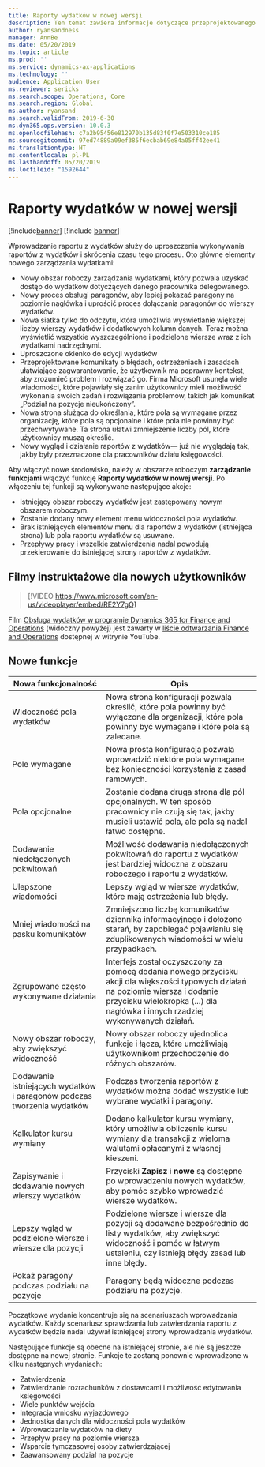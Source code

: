 ```yaml
---
title: Raporty wydatków w nowej wersji
description: Ten temat zawiera informacje dotyczące przeprojektowanego mechanizmu wprowadzania raportu z wydatków w Microsoft Dynamics 365 for Finance and Operations. Nowa procedura upraszcza proces uzupełniania raportów z wydatków i skraca czas ich przygotowania.
author: ryansandness
manager: AnnBe
ms.date: 05/20/2019
ms.topic: article
ms.prod: ''
ms.service: dynamics-ax-applications
ms.technology: ''
audience: Application User
ms.reviewer: sericks
ms.search.scope: Operations, Core
ms.search.region: Global
ms.author: ryansand
ms.search.validFrom: 2019-6-30
ms.dyn365.ops.version: 10.0.3
ms.openlocfilehash: c7a2b95456e812970b135d83f0f7e503310ce185
ms.sourcegitcommit: 97ed74889a09ef385f6ecbab69e84a05ff42ee41
ms.translationtype: HT
ms.contentlocale: pl-PL
ms.lasthandoff: 05/20/2019
ms.locfileid: "1592644"
---
```

# <a name="expense-reports-reimagined"></a>Raporty wydatków w nowej wersji

[!include[banner](../includes/banner.md)]
[!include [banner](../includes/preview-banner.md)]

Wprowadzanie raportu z wydatków służy do uproszczenia wykonywania raportów z wydatków i skrócenia czasu tego procesu. Oto główne elementy nowego zarządzania wydatkami:

- Nowy obszar roboczy zarządzania wydatkami, który pozwala uzyskać dostęp do wydatków dotyczących danego pracownika delegowanego.
- Nowy proces obsługi paragonów, aby lepiej pokazać paragony na poziomie nagłówka i uprościć proces dołączania paragonów do wierszy wydatków.
- Nowa siatka tylko do odczytu, która umożliwia wyświetlanie większej liczby wierszy wydatków i dodatkowych kolumn danych. Teraz można wyświetlić wszystkie wyszczególnione i podzielone wiersze wraz z ich wydatkami nadrzędnymi.
- Uproszczone okienko do edycji wydatków
- Przeprojektowane komunikaty o błędach, ostrzeżeniach i zasadach ułatwiające zagwarantowanie, że użytkownik ma poprawny kontekst, aby zrozumieć problem i rozwiązać go. Firma Microsoft usunęła wiele wiadomości, które pojawiały się zanim użytkownicy mieli możliwość wykonania swoich zadań i rozwiązania problemów, takich jak komunikat „Podział na pozycje nieukończony”.
- Nowa strona służąca do określania, które pola są wymagane przez organizację, które pola są opcjonalne i które pola nie powinny być przechwytywane. Ta strona ułatwi zmniejszenie liczby pól, które użytkownicy muszą określić.
- Nowy wygląd i działanie raportów z wydatków— już nie wyglądają tak, jakby były przeznaczone dla pracowników działu księgowości.

Aby włączyć nowe środowisko, należy w obszarze roboczym **zarządzanie funkcjami** włączyć funkcję **Raporty wydatków w nowej wersji**. Po włączeniu tej funkcji są wykonywane następujące akcje:

- Istniejący obszar roboczy wydatków jest zastępowany nowym obszarem roboczym.
- Zostanie dodany nowy element menu widoczności pola wydatków.
- Brak istniejących elementów menu dla raportów z wydatków (istniejąca strona) lub pola raportu wydatków są usuwane.
- Przepływy pracy i wszelkie zatwierdzenia nadal powodują przekierowanie do istniejącej strony raportów z wydatków.

## <a name="getting-started-video-for-new-users"></a>Filmy instruktażowe dla nowych użytkowników

> [!VIDEO https://www.microsoft.com/en-us/videoplayer/embed/RE2Y7gO]

Film [Obsługa wydatków w programie Dynamics 365 for Finance and Operations](https://youtu.be/Ocy-MsTvEE0) (widoczny powyżej) jest zawarty w [liście odtwarzania Finance and Operations](https://www.youtube.com/playlist?list=PLcakwueIHoT_SYfIaPGoOhloFoCXiUSyW) dostępnej w witrynie YouTube.

## <a name="new-features"></a>Nowe funkcje

| Nowa funkcjonalność | Opis |
|---|----|
| Widoczność pola wydatków | Nowa strona konfiguracji pozwala określić, które pola powinny być wyłączone dla organizacji, które pola powinny być wymagane i które pola są zalecane. |
| Pole wymagane | Nowa prosta konfiguracja pozwala wprowadzić niektóre pola wymagane bez konieczności korzystania z zasad ramowych. |
| Pola opcjonalne | Zostanie dodana druga strona dla pól opcjonalnych. W ten sposób pracownicy nie czują się tak, jakby musieli ustawić pola, ale pola są nadal łatwo dostępne. |
| Dodawanie niedołączonych pokwitowań | Możliwość dodawania niedołączonych pokwitowań do raportu z wydatków jest bardziej widoczna z obszaru roboczego i raportu z wydatków. |
| Ulepszone wiadomości | Lepszy wgląd w wiersze wydatków, które mają ostrzeżenia lub błędy. |
| Mniej wiadomości na pasku komunikatów| Zmniejszono liczbę komunikatów dziennika informacyjnego i dołożono starań, by zapobiegać pojawianiu się zduplikowanych wiadomości w wielu przypadkach. |
| Zgrupowane często wykonywane działania | Interfejs został oczyszczony za pomocą dodania nowego przycisku akcji dla większości typowych działań na poziomie wiersza i dodanie przycisku wielokropka (...) dla nagłówka i innych rzadziej wykonywanych działań. |
| Nowy obszar roboczy, aby zwiększyć widoczność | Nowy obszar roboczy ujednolica funkcje i łącza, które umożliwiają użytkownikom przechodzenie do różnych obszarów. |
| Dodawanie istniejących wydatków i paragonów podczas tworzenia wydatków | Podczas tworzenia raportów z wydatków można dodać wszystkie lub wybrane wydatki i paragony. |
| Kalkulator kursu wymiany | Dodano kalkulator kursu wymiany, który umożliwia obliczenie kursu wymiany dla transakcji z wieloma walutami opłacanymi z własnej kieszeni. |
| Zapisywanie i dodawanie nowych wierszy wydatków | Przyciski **Zapisz** i **nowe** są dostępne po wprowadzeniu nowych wydatków, aby pomóc szybko wprowadzić wiersze wydatków. |
| Lepszy wgląd w podzielone wiersze i wiersze dla pozycji | Podzielone wiersze i wiersze dla pozycji są dodawane bezpośrednio do listy wydatków, aby zwiększyć widoczność i pomóc w łatwym ustaleniu, czy istnieją błędy zasad lub inne błędy. |
| Pokaż paragony podczas podziału na pozycje | Paragony będą widoczne podczas podziału na pozycje. |

Początkowe wydanie koncentruje się na scenariuszach wprowadzania wydatków. Każdy scenariusz sprawdzania lub zatwierdzania raportu z wydatków będzie nadal używał istniejącej strony wprowadzania wydatków.

Następujące funkcje są obecne na istniejącej stronie, ale nie są jeszcze dostępne na nowej stronie. Funkcje te zostaną ponownie wprowadzone w kilku następnych wydaniach:

- Zatwierdzenia
- Zatwierdzanie rozrachunków z dostawcami i możliwość edytowania księgowości
- Wiele punktów wejścia
- Integracja wniosku wyjazdowego
- Jednostka danych dla widoczności pola wydatków
- Wprowadzanie wydatków na diety
- Przepływ pracy na poziomie wiersza
- Wsparcie tymczasowej osoby zatwierdzającej
- Zaawansowany podział na pozycje

